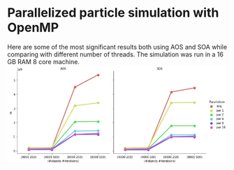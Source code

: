 # Parallelized particle simulation with OpenMP

Here are some of the most significant results both using AOS and SOA while comparing with different number of threads. The simulation was run in a 16 GB RAM 8 core machine.
![plot](./src/test/img/test_ns.png)
